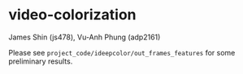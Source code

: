 # video-colorization
James Shin (js478), Vu-Anh Phung (adp2161)

Please see `project_code/ideepcolor/out_frames_features` for some preliminary results.
